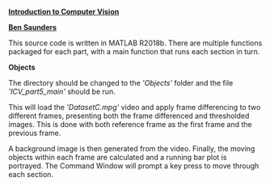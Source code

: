 **<u>Introduction to Computer Vision</u>** 

**<u>Ben Saunders</u>**



This source code is written in MATLAB R2018b. There are multiple functions packaged for each part, with a main function that runs each section in turn.




**Objects**

The directory should be changed to the *'Objects'* folder and the file *'ICV_part5_main'* should be run. 

This will load the *'DatasetC.mpg'* video and apply frame differencing to two different frames, presenting both the frame differenced and thresholded images. This is done with both reference frame as the first frame and the previous frame.

A background image is then generated from the video. Finally, the moving objects within each frame are calculated and a running bar plot is portrayed. The Command Window will prompt a key press to move through each section.
